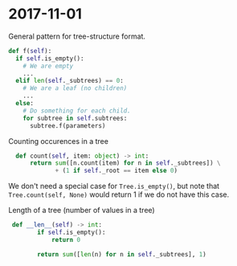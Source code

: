 # 2017-11-01

General pattern for tree-structure format.

```python
def f(self):
  if self.is_empty():
    # We are empty
    ...
  elif len(self._subtrees) == 0:
    # We are a leaf (no children)
    ...
  else:
    # Do something for each child.
    for subtree in self.subtrees:
      subtree.f(parameters)
  ```
  
  Counting occurences in a tree
  
  ```python
    def count(self, item: object) -> int:
        return sum([n.count(item) for n in self._subtrees]) \
               + (1 if self._root == item else 0)
```

We don't need a special case for `Tree.is_empty()`, but note that `Tree.count(self, None)` would return 1 if we do not have this case.

Length of a tree (number of values in a tree)

```python
 def __len__(self) -> int:
        if self.is_empty():
            return 0

        return sum([len(n) for n in self._subtrees], 1)
```